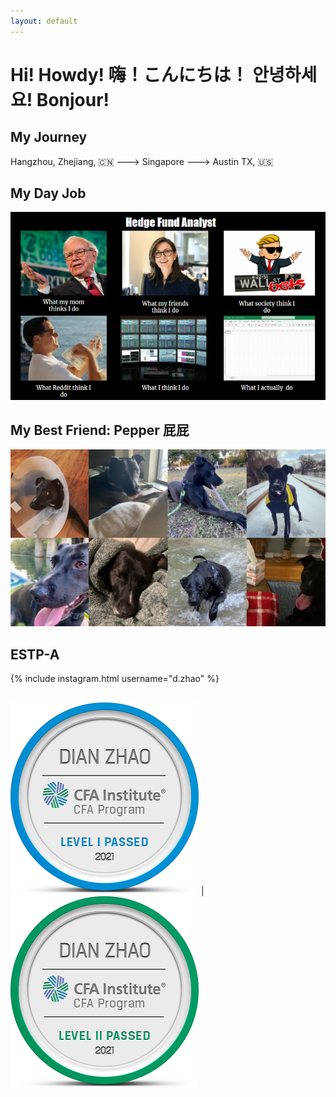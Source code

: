 ```yaml
---
layout: default
---
```

# Hi! Howdy! 嗨！こんにちは！ 안녕하세요! Bonjour!

## My Journey
Hangzhou, Zhejiang, :cn: ---> Singapore ---> Austin TX, :us:

## My Day Job
![What-I-Do](/assets/What-I-Do.PNG)
<br>


## My Best Friend: Pepper 屁屁 
![pepper](/assets/pepper.jpg)
<br>


## ESTP-A
{% include instagram.html username="d.zhao" %}
&nbsp;

##
![CFAI](/assets/CFAI.png)  |  ![CFAII](/assets/CFAII.png) 

